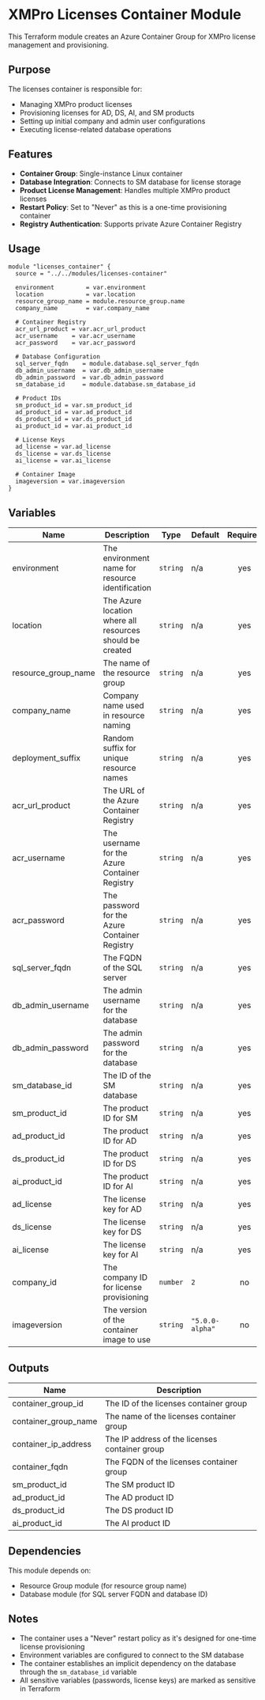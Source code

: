 # XMPro Licenses Container Module

This Terraform module creates an Azure Container Group for XMPro license management and provisioning.

## Purpose

The licenses container is responsible for:
- Managing XMPro product licenses
- Provisioning licenses for AD, DS, AI, and SM products
- Setting up initial company and admin user configurations
- Executing license-related database operations

## Features

- **Container Group**: Single-instance Linux container
- **Database Integration**: Connects to SM database for license storage
- **Product License Management**: Handles multiple XMPro product licenses
- **Restart Policy**: Set to "Never" as this is a one-time provisioning container
- **Registry Authentication**: Supports private Azure Container Registry

## Usage

```hcl
module "licenses_container" {
  source = "../../modules/licenses-container"

  environment         = var.environment
  location            = var.location
  resource_group_name = module.resource_group.name
  company_name        = var.company_name

  # Container Registry
  acr_url_product = var.acr_url_product
  acr_username    = var.acr_username
  acr_password    = var.acr_password

  # Database Configuration
  sql_server_fqdn    = module.database.sql_server_fqdn
  db_admin_username  = var.db_admin_username
  db_admin_password  = var.db_admin_password
  sm_database_id     = module.database.sm_database_id

  # Product IDs
  sm_product_id = var.sm_product_id
  ad_product_id = var.ad_product_id
  ds_product_id = var.ds_product_id
  ai_product_id = var.ai_product_id

  # License Keys
  ad_license = var.ad_license
  ds_license = var.ds_license
  ai_license = var.ai_license

  # Container Image
  imageversion = var.imageversion
}
```

## Variables

| Name | Description | Type | Default | Required |
|------|-------------|------|---------|:--------:|
| environment | The environment name for resource identification | `string` | n/a | yes |
| location | The Azure location where all resources should be created | `string` | n/a | yes |
| resource_group_name | The name of the resource group | `string` | n/a | yes |
| company_name | Company name used in resource naming | `string` | n/a | yes |
| deployment_suffix | Random suffix for unique resource names | `string` | n/a | yes |
| acr_url_product | The URL of the Azure Container Registry | `string` | n/a | yes |
| acr_username | The username for the Azure Container Registry | `string` | n/a | yes |
| acr_password | The password for the Azure Container Registry | `string` | n/a | yes |
| sql_server_fqdn | The FQDN of the SQL server | `string` | n/a | yes |
| db_admin_username | The admin username for the database | `string` | n/a | yes |
| db_admin_password | The admin password for the database | `string` | n/a | yes |
| sm_database_id | The ID of the SM database | `string` | n/a | yes |
| sm_product_id | The product ID for SM | `string` | n/a | yes |
| ad_product_id | The product ID for AD | `string` | n/a | yes |
| ds_product_id | The product ID for DS | `string` | n/a | yes |
| ai_product_id | The product ID for AI | `string` | n/a | yes |
| ad_license | The license key for AD | `string` | n/a | yes |
| ds_license | The license key for DS | `string` | n/a | yes |
| ai_license | The license key for AI | `string` | n/a | yes |
| company_id | The company ID for license provisioning | `number` | `2` | no |
| imageversion | The version of the container image to use | `string` | `"5.0.0-alpha"` | no |

## Outputs

| Name | Description |
|------|-------------|
| container_group_id | The ID of the licenses container group |
| container_group_name | The name of the licenses container group |
| container_ip_address | The IP address of the licenses container group |
| container_fqdn | The FQDN of the licenses container group |
| sm_product_id | The SM product ID |
| ad_product_id | The AD product ID |
| ds_product_id | The DS product ID |
| ai_product_id | The AI product ID |

## Dependencies

This module depends on:
- Resource Group module (for resource group name)
- Database module (for SQL server FQDN and database ID)

## Notes

- The container uses a "Never" restart policy as it's designed for one-time license provisioning
- Environment variables are configured to connect to the SM database
- The container establishes an implicit dependency on the database through the `sm_database_id` variable
- All sensitive variables (passwords, license keys) are marked as sensitive in Terraform